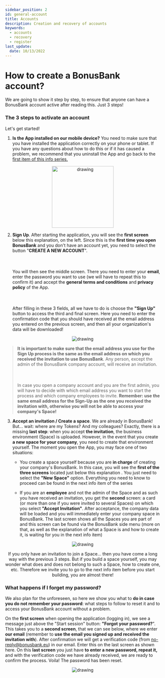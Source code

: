```yaml
---
sidebar_position: 2
id: general-account
title: Accounts
description: Creation and recovery of accounts
keywords:
  - accounts
  - recovery
  - register
last_update:
  date: 10/13/2022
---
```


# How to create a BonusBank account?

<p algin="center"> We are going to show it step by step, to ensure that anyone can have a BonusBank account active after reading this. Just 3 steps!</p>

###

### The 3 steps to activate an account

Let's get started!

1. **Is the App installed on our mobile device?** You need to make sure that you have installed the application correctly on your phone or tablet. If you have any questions about how to do this or if it has caused a problem, we recommend that you uninstall the App and go back to the [first item of this info series.](http://localhost:3000/docs/docs-intro)

<p align="center"><img src={require('./img/mobile-apps.png').default} alt="drawing" width="200"/></p>

2. **Sign Up**. After starting the application, you will see the **first screen** below this explanation, on the left. Since this is the **first time you open BonusBank** and you don't have an account yet, you need to select the button "**CREATE A NEW ACCOUNT**".<br></br><br></br>
   You will then see the middle screen. There you need to enter your **email**, enter the password you want to use (we will have to repeat this to confirm it) and accept the **general terms and conditions** and **privacy policy** of the App.<br></br><br></br>
   After filling in these 3 fields, all we have to do is choose the **"Sign Up"** button to access the third and final screen. Here you need to enter the confirmation code that you should have received at the email address you entered on the previous screen, and then all your organization's data will be downloaded!

<p align="center"><img src={require('./img/sign_up_flow.png').default} alt="drawing"/></p>

> **It is important to make sure that the email address you use for the Sign Up process is the same as the email address on which you received the invitation to use BonusBank**. Any person, except the admin of the BonusBank company account, will receive an invitation.<br></br><br></br> In case you open a company account and you are the first admin, you will have to decide with which email address you want to start the process and which company employees to invite. **Remember: use the same email address for the Sign-Up as the one you received the invitation with, otherwise you will not be able to access your company's Space!**

3. **Accept an invitation / Create a space**. We are already in BonusBank! But... wait: where are my Tokens? And my colleagues? Exactly, there is a missing **last step**: when you accept **the invitation**, the business environment (Space) is uploaded. However, in the event that you create **a new space for your company**, you need to create that environment yourself. The moment you open the App, you may face one of two situations:

   - You create a space yourself because you are **in charge** of creating your company's BonusBank. In this case, you will see the **first of the three screens** located just below this explanation . You just need to select the **"New Space"** option. Everything you need to know to proceed can be found in the next info item of the series

   - If you are an **employee** and not the admin of the Space and as such you have received an invitation, you get the **second** screen: a card (or more than one if you were invited to several Spaces) on which you select **"Accept Invitation"**. After acceptance, the company data will be loaded and you will immediately enter your company space in BonusBank.
     The last screen shows all the Spaces you are part of and this screen can be found via the BonusBank side menu (more on that, as well as the explanation of what a Space is and how to create it, is waiting for you in the next info item)

<p align="center"><img src={require('./img/create_space_flow.png').default} alt="drawing"/></p>

<p align="center">If you only have an invitation to join a Space… then you have come a long way with the previous 3 steps. But if you build a space yourself, you may wonder what does and does not belong to such a Space, how to create one, etc. Therefore we invite you to go to the next info item before you start building, you are almost there!</p>

### What happens if I forget my password?

We also plan for the unforeseen, so here we show you what to **do in case you do not remember your password**: what steps to follow to reset it and to access your BonusBank account without a problem.

On the **first screen** when opening the application (logging in), we see a message just above the "Start session" button: **"Forgot your password?**". This takes you to a **second screen**, that we can see below, where we enter **our email** (remember to **use the email you signed up and received the invitation with**). After confirmation we will get a verification code (from no-reply@bonusbank.eu) in our email. Enter this on the last screen as shown here. On this **last screen** you just have **to enter a new password, repeat it,** and with the verification code we have already received, we are ready to confirm the process. Voila! The password has been reset.

<p align="center"><img src={require('./img/reset_flow.png').default} alt="drawing"/></p>
